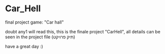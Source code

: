# Car_Hell
final project game: "Car hall"

doubt any1 will read this,
this is the finale project "CarHell", all details can be seen in the project file (תיק פרויקט)

have a great day :)